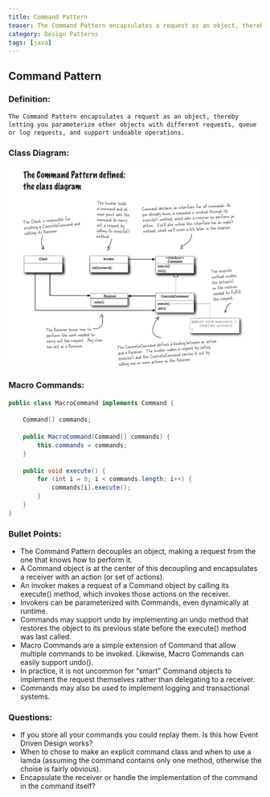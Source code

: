 ```yaml
---
title: Command Pattern
teaser: The Command Pattern encapsulates a request as an object, thereby letting you parameterize other objects with different requests, queue or log requests, and support undoable operations.
category: Design Patterns
tags: [java]
---
```


## Command Pattern

### Definition:

```
The Command Pattern encapsulates a request as an object, thereby letting you parameterize other objects with different requests, queue or log requests, and support undoable operations.
```

### Class Diagram:

![alt text](https://github.com/VanausloosThomas/PersonalDevelopment/blob/master/knowledge/DesignPatterns/CommandPatternClassDiagram.jpeg "Class Diagram")

### Macro Commands:

```java
public class MacroCommand implements Command {

	Command[] commands;

	public MacroCommand(Command[] commands) {
		this.commands = commands;
	}

	public void execute() {
		for (int i = 0; i < commands.length; i++) {
			commands[i].execute();
		}
	}
}
```

### Bullet Points:

- The Command Pattern decouples an object, making a request from the one that knows how to perform it.
- A Command object is at the center of this decoupling and encapsulates a receiver with an action (or set of actions).
- An invoker makes a request of a Command object by calling its execute() method, which
  invokes those actions on the receiver.
- Invokers can be parameterized with Commands, even dynamically at runtime.
- Commands may support undo by implementing an undo method that restores the object
  to its previous state before the execute() method was last called.
- Macro Commands are a simple extension of Command that allow multiple commands to
  be invoked. Likewise, Macro Commands can easily support undo().
- In practice, it is not uncommon for “smart” Command objects to implement the request themselves rather than delegating to a receiver.
- Commands may also be used to implement logging and transactional systems.

### Questions:

- If you store all your commands you could replay them. Is this how Event Driven Design works?
- When to chose to make an explicit command class and when to use a lamda (assuming the command contains only one method, otherwise the choise is fairly obvious).
- Encapsulate the receiver or handle the implementation of the command in the command itself?
